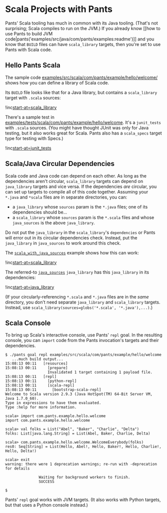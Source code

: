 Scala Projects with Pants
=========================

Pants' Scala tooling has much in common with its Java tooling. (That's
not surprising; Scala compiles to run on the JVM.) If you already know
[[how to use Pants to build JVM code|pants('examples/src/java/com/pants/examples:readme')]]
 and you know that
`BUILD` files can have <a xref="bdict_scala_library">`scala_library`</a> targets,
then you're set to use Pants with Scala code.

Hello Pants Scala
-----------------

The sample code
[examples/src/scala/com/pants/example/hello/welcome/](https://github.com/pantsbuild/pants/blob/master/examples/src/scala/com/pants/example/hello/welcome/)
shows how you can define a library of Scala code.

Its `BUILD` file looks like that for a Java library, but contains a
`scala_library` target with `.scala` sources:

!inc[start-at=scala_library](hello/welcome/BUILD)

There's a sample test in
[examples/tests/scala/com/pants/example/hello/welcome](https://github.com/pantsbuild/pants/tree/master/examples/tests/scala/com/pants/example/hello/welcome).
It's a <a xref="bdict_junit_tests">`junit_tests`</a> with `.scala` sources.
(You might have thought JUnit was only for Java testing, but it also works great
for Scala. Pants also has a
<a xref="bdict_scala_specs">`scala_specs`</a> target type for testing with
Specs.)

!inc[start-at=junit_tests](../../../../../tests/scala/com/pants/example/hello/welcome/BUILD)

Scala/Java Circular Dependencies
--------------------------------

Scala code and Java code can depend on each other. As long as the dependencies aren't circular,
`scala_library` targets can depend on `java_library` targets and vice versa. If the dependencies
*are* circular, you can set up targets to compile all of this code together. Assuming your `*.java`
and `*scala` files are in separate directories, you can:

-   a `java_library` whose `sources` param is the `*.java` files; one of its
    dependencies should be...
-   a `scala_library` whose `sources` param is the `*.scala` files and
    whose `java_sources` is the above `java_library`.

Do not put the `java_library` in the `scala_library`'s `dependencies` or Pants will error out in its
circular dependencies check. Instead, put the `java_library` in `java_sources` to work around this
check.

The [`scala_with_java_sources`](https://github.com/pantsbuild/pants/tree/master/examples/src/scala/com/pants/example/scala_with_java_sources)
example shows how this can work:

!inc[start-at=scala_library](scala_with_java_sources/BUILD)

The referred-to
[`java_sources`](https://github.com/pantsbuild/pants/tree/master/examples/src/java/com/pants/examples/java_sources/BUILD)
`java_library` has this `java_library` in its dependencies:

!inc[start-at=java_library](../../../../java/com/pants/examples/java_sources/BUILD)

(If your circularly-referencing `*.scala` and `*.java` files are in the *same* directory, you don't
need separate `java_library` and `scala_library` targets. Instead, use
`scala_library(sources=globs('*.scala', '*.java'),...)`.)

Scala Console
-------------

To bring up Scala's interactive console, use Pants'
<a xref="gref_goal_repl">`repl`</a> goal.
In the resulting console, you can `import` code from the Pants invocation's
targets and their dependencies.

    $ ./pants goal repl examples/src/scala/com/pants/example/hello/welcome
       ...much build output...
    15:08:13 00:11   [resources]
    15:08:13 00:11     [prepare]
                       Invalidated 1 target containing 1 payload file.
    15:08:13 00:11   [repl]
    15:08:13 00:11     [python-repl]
    15:08:13 00:11     [scala-repl]
    15:08:13 00:11       [bootstrap-scala-repl]
    Welcome to Scala version 2.9.3 (Java HotSpot(TM) 64-Bit Server VM, Java 1.7.0_60).
    Type in expressions to have them evaluated.
    Type :help for more information.

    scala> import com.pants.example.hello.welcome
    import com.pants.example.hello.welcome

    scala> val folks = List("Abel", "Baker", "Charlie", "Delta")
    folks: List[java.lang.String] = List(Abel, Baker, Charlie, Delta)

    scala> com.pants.example.hello.welcome.WelcomeEverybody(folks)
    res0: Seq[String] = List(Hello, Abel!, Hello, Baker!, Hello, Charlie!, Hello, Delta!)

    scala> exit
    warning: there were 1 deprecation warnings; re-run with -deprecation for details

                   Waiting for background workers to finish.
                   SUCCESS

    $

Pants' `repl` goal works with JVM targets. (It also works with Python targets, but that uses a
Python console instead.)